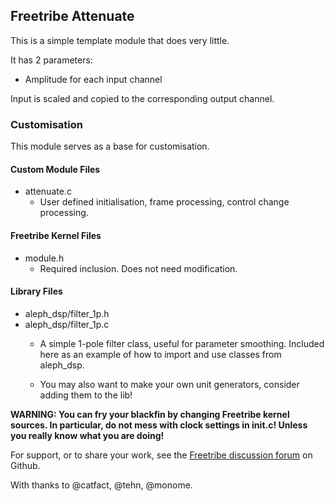 ## Freetribe Attenuate

This is a simple template module that does very little. 

It has 2 parameters:

- Amplitude for each input channel

Input is scaled and copied to the corresponding output channel.


### Customisation

This module serves as a base for customisation.

#### Custom Module Files

- attenuate.c
    - User defined initialisation, frame processing, control change processing.

#### Freetribe Kernel Files

- module.h
    - Required inclusion.  Does not need modification.

#### Library Files

- aleph_dsp/filter_1p.h
- aleph_dsp/filter_1p.c
    - A simple 1-pole filter class, useful for parameter smoothing.
    Included here as an example of how to import and use classes from aleph_dsp.
    
    - You may also want to make your own unit generators,
    consider adding them to the lib!

**WARNING: You can fry your blackfin by changing Freetribe kernel sources.
In particular, do not mess with clock settings in init.c!
Unless you really know what you are doing!**

For support, or to share your work, 
see the [Freetribe discussion forum](https://github.com/bangcorrupt/freetribe/discussions) on Github.

With thanks to @catfact, @tehn, @monome.
